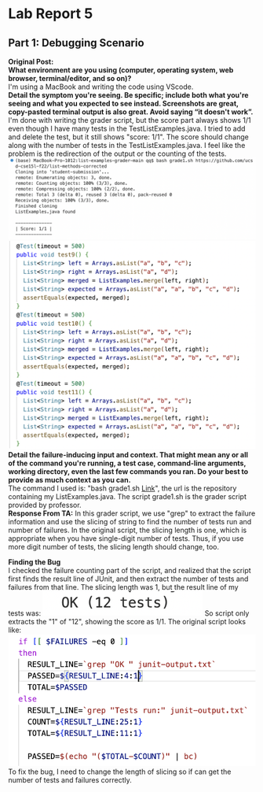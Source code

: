 # Lab Report 5
## Part 1: Debugging Scenario
**Original Post:** <br />
**What environment are you using (computer, operating system, web browser, terminal/editor, and so on)?** <br />
I'm using a MacBook and writing the code using VScode.<br />
**Detail the symptom you're seeing. Be specific; include both what you're seeing and what you expected to see instead. Screenshots are great, copy-pasted terminal output is also great. Avoid saying “it doesn't work”.** <br />
I'm done with writing the grader script, but the score part always shows 1/1 even though I have many tests in the TestListExamples.java. I tried to add and delete the test, but it still shows "score: 1/1". The score should change along with the number of tests in the TestListExamples.java. I feel like the problem is the redirection of the output or the counting of the tests.
![Image](beforefix.png)
![Image](manytests.png)
**Detail the failure-inducing input and context. That might mean any or all of the command you're running, a test case, command-line arguments, working directory, even the last few commands you ran. Do your best to provide as much context as you can.**<br />
The command I used is: "bash grade1.sh [Link](https://github.com/ucsd-cse15l-f22/list-methods-corrected)", the url is the repository containing my ListExamples.java. The script grade1.sh is the grader script provided by professor.<br />
**Response From TA:**
In this grader script, we use "grep" to extract the failure information and use the slicing of string to find the number of tests run and number of failures. In the original script, the slicing length is one, which is appropriate when you have single-digit number of tests. Thus, if you use more digit number of tests, the slicing length should change, too.

**Finding the Bug**<br />
I checked the failure counting part of the script, and realized that the script first finds the result line of JUnit, and then extract the number of tests and failures from that line. The slicing length was 1, but the result line of my tests was:
![Image](resultline.png)
So script only extracts the "1" of "12", showing the score as 1/1. The original script looks like:
![Image](before.png)
To fix the bug, I need to change the length of slicing so if can get the number of tests and failures correctly.
